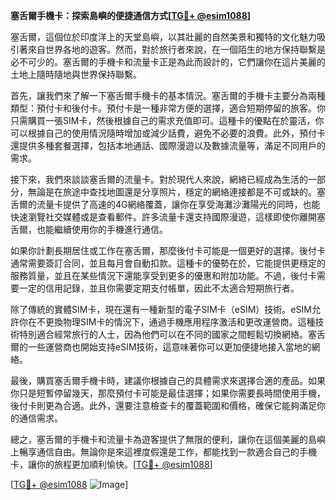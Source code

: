 **塞舌爾手機卡：探索島嶼的便捷通信方式[[TG💪+ @esim1088](https://t.me/s/esim1088)]**

塞舌爾，這個位於印度洋上的天堂島嶼，以其壯麗的自然美景和獨特的文化魅力吸引著來自世界各地的遊客。然而，對於旅行者來說，在一個陌生的地方保持聯繫是必不可少的。塞舌爾的手機卡和流量卡正是為此而設計的，它們讓你在這片美麗的土地上隨時隨地與世界保持聯繫。

首先，讓我們來了解一下塞舌爾手機卡的基本情況。塞舌爾的手機卡主要分為兩種類型：預付卡和後付卡。預付卡是一種非常方便的選擇，適合短期停留的旅客。你只需購買一張SIM卡，然後根據自己的需求充值即可。這種卡的優點在於靈活，你可以根據自己的使用情況隨時增加或減少話費，避免不必要的浪費。此外，預付卡還提供多種套餐選擇，包括本地通話、國際漫遊以及數據流量等，滿足不同用戶的需求。

接下來，我們來談談塞舌爾的流量卡。對於現代人來說，網絡已經成為生活的一部分，無論是在旅途中查找地圖還是分享照片，穩定的網絡連接都是不可或缺的。塞舌爾的流量卡提供了高速的4G網絡覆蓋，讓你在享受海灘沙灘陽光的同時，也能快速瀏覽社交媒體或是查看郵件。許多流量卡還支持國際漫遊，這樣即使你離開塞舌爾，也能繼續使用你的手機進行通信。

如果你計劃長期居住或工作在塞舌爾，那麼後付卡可能是一個更好的選擇。後付卡通常需要簽訂合同，並且每月會自動扣款。這種卡的優勢在於，它能提供更穩定的服務質量，並且在某些情況下還能享受到更多的優惠和附加功能。不過，後付卡需要一定的信用記錄，並且你需要定期支付帳單，因此不太適合短期旅行者。

除了傳統的實體SIM卡，現在還有一種新型的電子SIM卡（eSIM）技術。eSIM允許你在不更換物理SIM卡的情況下，通過手機應用程序激活和更改運營商。這種技術特別適合經常旅行的人士，因為他們可以在不同的國家之間輕鬆切換網絡。塞舌爾的一些運營商也開始支持eSIM技術，這意味著你可以更加便捷地接入當地的網絡。

最後，購買塞舌爾手機卡時，建議你根據自己的具體需求來選擇合適的產品。如果你只是短暫停留幾天，那麼預付卡可能是最佳選擇；如果你需要長時間使用手機，後付卡則更為合適。此外，還要注意檢查卡的覆蓋範圍和價格，確保它能夠滿足你的通信需求。

總之，塞舌爾的手機卡和流量卡為遊客提供了無限的便利，讓你在這個美麗的島嶼上暢享通信自由。無論你是來這裡度假還是工作，都能找到一款適合自己的手機卡，讓你的旅程更加順利愉快。[[TG💪+ @esim1088](https://t.me/s/esim1088)]

[[TG💪+ @esim1088](https://t.me/s/esim1088) ![Image](https://i.postimg.cc/4NQfJmqS/Snipaste-2025-05-13-00-14-12.png)]